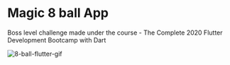 # Magic 8 ball App

Boss level challenge made under the course - The Complete 2020 Flutter Development Bootcamp with Dart

![8-ball-flutter-gif](https://user-images.githubusercontent.com/48362988/105958130-3b3fc180-60a0-11eb-835f-b9aa20ba9fae.gif)
